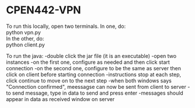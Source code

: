 # CPEN442-VPN

To run this locally, open two terminals. In one, do:  
    python vpn.py  
In the other, do:  
    python client.py  
	
	
	
To run the java:
	-double click the jar file (it is an executable)
		-open two instances
	-on the first one, configure as needed and then click start connection
	-on the second one, configure to be the same as server then click on client before starting connection
	-instructions stop at each step, click continue to move on to the next step
	-when both windows says "Connection confirmed", meessagse can now be sent from client to server
	-to send message, type in data to send and press enter
		-messages should appear in data as received window on server
